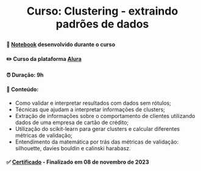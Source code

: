 # <p align="center"> <b> Curso: Clustering - extraindo padrões de dados</b> 

####  📓 <a href="link do notebook.ipynb">Notebook</a> desenvolvido durante o curso
####  ✏️ Curso da plataforma <a href="https://cursos.alura.com.br/course/cluster-analysis">Alura</a> 
####  ⏰ Duração: 9h 
####  📜 Conteúdo:
- Como validar e interpretar resultados com dados sem rótulos;
- Técnicas que ajudam a interpretar informações de clusters;
- Extração de informações sobre o comportamento de clientes utilizando dados de uma empresa de cartão de crédito;
- Utilização do scikit-learn para gerar clusters e calcular diferentes métricas de validação;
- Entendimento da matemática por trás das métricas de validação: silhouette, davies bouldin e calinski harabasz.
####  ✅ <a href="https://cursos.alura.com.br/user/diassmatheus/course/cluster-analysis/certificate">Certificado</a> - Finalizado em 08 de novembro de 2023
